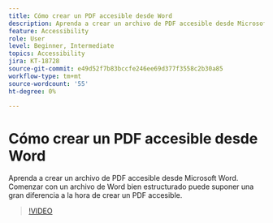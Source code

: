 ```yaml
---
title: Cómo crear un PDF accesible desde Word
description: Aprenda a crear un archivo de PDF accesible desde Microsoft Word
feature: Accessibility
role: User
level: Beginner, Intermediate
topics: Accessibility
jira: KT-18728
source-git-commit: e49d52f7b83bccfe246ee69d377f3558c2b30a85
workflow-type: tm+mt
source-wordcount: '55'
ht-degree: 0%

---
```


# Cómo crear un PDF accesible desde Word

Aprenda a crear un archivo de PDF accesible desde Microsoft Word. Comenzar con un archivo de Word bien estructurado puede suponer una gran diferencia a la hora de crear un PDF accesible.

>[!VIDEO](https://video.tv.adobe.com/v/3471614?quality=12&learn=on&hidetitle=true)